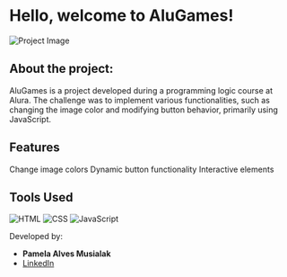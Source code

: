 # Hello, welcome to AluGames!

![Project Image](https://github.com/user-attachments/assets/35673fa2-9f62-456b-848d-69a14e52fbd6)

## About the project:

AluGames is a project developed during a programming logic course at Alura. The challenge was to implement various functionalities, such as changing the image color and modifying button behavior, primarily using JavaScript.

## Features
Change image colors
Dynamic button functionality
Interactive elements

## Tools Used
![HTML](https://img.shields.io/badge/-HTML5-E34F26?style=flat-square&logo=html5&logoColor=white)
![CSS](https://img.shields.io/badge/-CSS3-1572B6?style=flat-square&logo=css3)
![JavaScript](https://img.shields.io/badge/-JavaScript-F7DF1E?style=flat-square&logo=javascript&logoColor=black)


Developed by: 
  - **Pamela Alves Musialak**
  - [LinkedIn](https://www.linkedin.com/in/pamusialak/)
   

